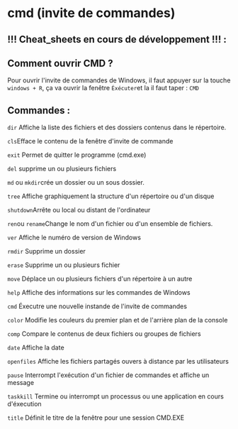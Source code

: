 # cmd (invite de commandes)

## !!! Cheat_sheets en cours de développement !!! :

## Comment ouvrir CMD ?

Pour ouvrir l'invite de commandes de Windows, il faut appuyer sur la touche `windows + R`, ça va ouvrir la fenêtre
`Éxécuter`et la il faut taper : `CMD`

## Commandes :

`dir` Affiche la liste des fichiers et des dossiers contenus dans le répertoire.

`cls`Efface le contenu de la fenêtre d'invite de commande

`exit` Permet de quitter le programme (cmd.exe)

`del` supprime un ou plusieurs fichiers

`md` ou `mkdir`crée un dossier ou un sous dossier.

`tree` Affiche graphiquement la structure d'un répertoire ou d'un disque

`shutdown`Arrête ou local ou distant de l'ordinateur

`ren`ou `rename`Change le nom d'un fichier ou d'un ensemble de fichiers.

`ver` Affiche le numéro de version de Windows

`rmdir` Supprime un dossier 

`erase` Supprime un ou plusieurs fichier

`move` Déplace un ou plusieurs fichiers d'un répertoire à un autre

`help` Affiche des informations sur les commandes de Windows

`cmd` Éxecutre une nouvelle instande de l'invite de commandes

`color` Modifie les couleurs du premier plan et de l'arrière plan de la console

`comp` Compare le contenus de deux fichiers ou groupes de fichiers

`date` Affiche la date

`openfiles` Affiche les fichiers partagés ouvers à distance par les utilisateurs

`pause` Interrompt l'exécution d'un fichier de commandes et affiche un message 

`taskkill` Termine ou interrompt un processus ou une application en cours d'éxecution

`title` Définit le titre de la fenêtre pour une session CMD.EXE





